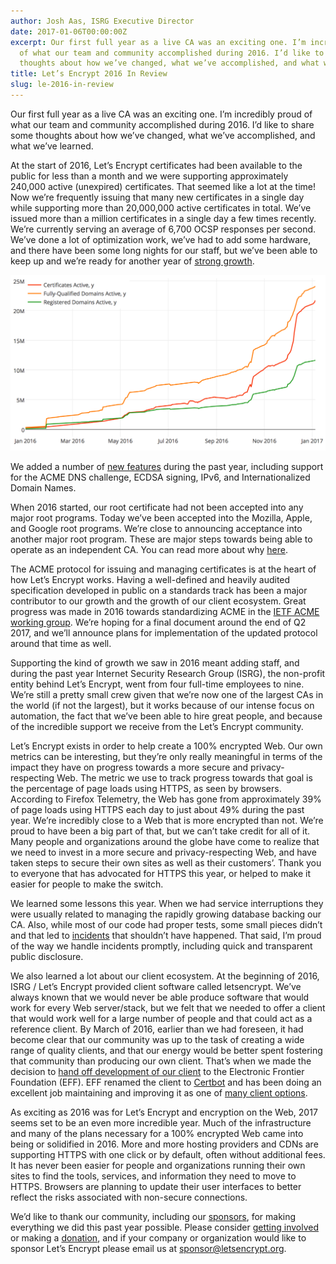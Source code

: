 ```yaml
---
author: Josh Aas, ISRG Executive Director
date: 2017-01-06T00:00:00Z
excerpt: Our first full year as a live CA was an exciting one. I’m incredibly proud
  of what our team and community accomplished during 2016. I’d like to share some
  thoughts about how we’ve changed, what we’ve accomplished, and what we’ve learned.
title: Let’s Encrypt 2016 In Review
slug: le-2016-in-review
---
```


Our first full year as a live CA was an exciting one. I’m incredibly proud of what our team and community accomplished during 2016. I’d like to share some thoughts about how we’ve changed, what we’ve accomplished, and what we’ve learned.

At the start of 2016, Let’s Encrypt certificates had been available to the public for less than a month and we were supporting approximately 240,000 active (unexpired) certificates. That seemed like a lot at the time! Now we’re frequently issuing that many new certificates in a single day while supporting more than 20,000,000 active certificates in total. We’ve issued more than a million certificates in a single day a few times recently. We’re currently serving an average of 6,700 OCSP responses per second. We’ve done a lot of optimization work, we’ve had to add some hardware, and there have been some long nights for our staff, but we’ve been able to keep up and we’re ready for another year of [strong growth](https://letsencrypt.org/stats/).

![Let's Encrypt certificate issuance statistics.](/images/Jan-6-2017-Cert-Stats.png)
 
We added a number of [new features](https://letsencrypt.org/upcoming-features/) during the past year, including support for the ACME DNS challenge, ECDSA signing, IPv6, and Internationalized Domain Names.

When 2016 started, our root certificate had not been accepted into any major root programs. Today we’ve been accepted into the Mozilla, Apple, and Google root programs. We’re close to announcing acceptance into another major root program. These are major steps towards being able to operate as an independent CA. You can read more about why [here](https://letsencrypt.org/2016/08/05/le-root-to-be-trusted-by-mozilla.html).

The ACME protocol for issuing and managing certificates is at the heart of how Let’s Encrypt works. Having a well-defined and heavily audited specification developed in public on a standards track has been a major contributor to our growth and the growth of our client ecosystem. Great progress was made in 2016 towards standardizing ACME in the [IETF ACME working group](https://datatracker.ietf.org/wg/acme/charter/). We’re hoping for a final document around the end of Q2 2017, and we’ll announce plans for implementation of the updated protocol around that time as well.

Supporting the kind of growth we saw in 2016 meant adding staff, and during the past year Internet Security Research Group (ISRG), the non-profit entity behind Let’s Encrypt, went from four full-time employees to nine. We’re still a pretty small crew given that we’re now one of the largest CAs in the world (if not the largest), but it works because of our intense focus on automation, the fact that we’ve been able to hire great people, and because of the incredible support we receive from the Let’s Encrypt community.

Let’s Encrypt exists in order to help create a 100% encrypted Web. Our own metrics can be interesting, but they’re only really meaningful in terms of the impact they have on progress towards a more secure and privacy-respecting Web. The metric we use to track progress towards that goal is the percentage of page loads using HTTPS, as seen by browsers. According to Firefox Telemetry, the Web has gone from approximately 39% of page loads using HTTPS each day to just about 49% during the past year. We’re incredibly close to a Web that is more encrypted than not. We’re proud to have been a big part of that, but we can’t take credit for all of it. Many people and organizations around the globe have come to realize that we need to invest in a more secure and privacy-respecting Web, and have taken steps to secure their own sites as well as their customers’. Thank you to everyone that has advocated for HTTPS this year, or helped to make it easier for people to make the switch.

We learned some lessons this year. When we had service interruptions they were usually related to managing the rapidly growing database backing our CA. Also, while most of our code had proper tests, some small pieces didn’t and that led to [incidents](https://community.letsencrypt.org/c/incidents) that shouldn’t have happened. That said, I’m proud of the way we handle incidents promptly, including quick and transparent public disclosure.

We also learned a lot about our client ecosystem. At the beginning of 2016, ISRG / Let’s Encrypt provided client software called letsencrypt. We’ve always known that we would never be able produce software that would work for every Web server/stack, but we felt that we needed to offer a client that would work well for a large number of people and that could act as a reference client. By March of 2016, earlier than we had foreseen, it had become clear that our community was up to the task of creating a wide range of quality clients, and that our energy would be better spent fostering that community than producing our own client. That’s when we made the decision to [hand off development of our client](https://letsencrypt.org/2016/03/09/le-client-new-home.html) to the Electronic Frontier Foundation (EFF). EFF renamed the client to [Certbot](https://certbot.eff.org/) and has been doing an excellent job maintaining and improving it as one of [many client options](https://letsencrypt.org/docs/client-options/).

As exciting as 2016 was for Let’s Encrypt and encryption on the Web, 2017 seems set to be an even more incredible year. Much of the infrastructure and many of the plans necessary for a 100% encrypted Web came into being or solidified in 2016. More and more hosting providers and CDNs are supporting HTTPS with one click or by default, often without additional fees. It has never been easier for people and organizations running their own sites to find the tools, services, and information they need to move to HTTPS. Browsers are planning to update their user interfaces to better reflect the risks associated with non-secure connections.

We’d like to thank our community, including our [sponsors](https://letsencrypt.org/sponsors/), for making everything we did this past year possible. Please consider [getting involved](https://letsencrypt.org/getinvolved/) or making a [donation](https://letsencrypt.org/donate/), and if your company or organization would like to sponsor Let’s Encrypt please email us at [sponsor@letsencrypt.org](mailto:sponsor@letsencrypt.org).
